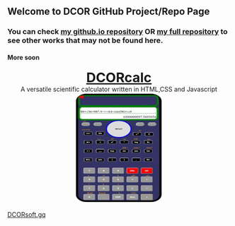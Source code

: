 ## Welcome to DCOR GitHub Project/Repo Page

### You can check  [my github.io repository](https://github.com/Chubasamuel/Chubasamuel.github.io) OR [my full repository](https://github.com/Chubasamuel) to see other works that may not be found here.

#### More soon

<center markdown= "0" ><a style="font-weight:bold;font-size:30px"  href="https://Chubasamuel.github.io/DCORcalc">DCORcalc</a><br /> A versatile scientific calculator written in HTML,CSS and Javascript </center>
<center markdown= "0" ><img  src="images/DCORcalc.jpg" width="200" height="250" /></center>


<a markdown = "0" href="http://www.DCORsoft.gq"> DCORsoft.gq </a>

<footer markdown= "0" id="footer"> </footer>
<script markdown= "0" >
var dt=new Date();
var yr= dt.getFullYear();

document.getElementById("footer").innerHTML="<center><font style=\"color: #000000;font-family:serif;font-size:18px;\">Jeremiah Chuba Samuel &copy;"+yr+"</font></center>";
</script>


